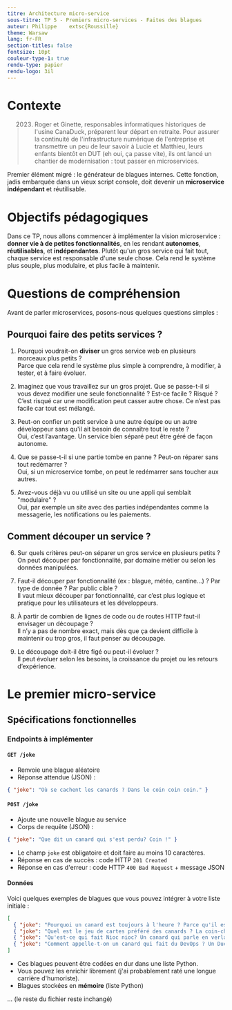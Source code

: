 ```yaml
---
titre: Architecture micro-service
sous-titre: TP 5 - Premiers micro-services - Faites des blagues
auteur: Philippe 	extsc{Roussille}
theme: Warsaw
lang: fr-FR
section-titles: false
fontsize: 10pt
couleur-type-1: true
rendu-type: papier
rendu-logo: 3il
---
```


# Contexte

> 2023. Roger et Ginette, responsables informatiques historiques de l'usine CanaDuck, préparent leur départ en retraite. Pour assurer la continuité de l'infrastructure numérique de l'entreprise et transmettre un peu de leur savoir à Lucie et Matthieu, leurs enfants bientôt en DUT (eh oui, ça passe vite), ils ont lancé un chantier de modernisation : tout passer en microservices.

Premier élément migré : le générateur de blagues internes. Cette fonction, jadis embarquée dans un vieux script console, doit devenir un **microservice indépendant** et réutilisable.

# Objectifs pédagogiques

Dans ce TP, nous allons commencer à implémenter la vision microservice : **donner vie à de petites fonctionnalités**, en les rendant **autonomes**, **réutilisables**, et **indépendantes**. Plutôt qu'un gros service qui fait tout, chaque service est responsable d'une seule chose. Cela rend le système plus souple, plus modulaire, et plus facile à maintenir.

# Questions de compréhension

Avant de parler microservices, posons-nous quelques questions simples :

## Pourquoi faire des petits services ?

1. Pourquoi voudrait-on **diviser** un gros service web en plusieurs morceaux plus petits ?  
Parce que cela rend le système plus simple à comprendre, à modifier, à tester, et à faire évoluer.

2. Imaginez que vous travaillez sur un gros projet. Que se passe-t-il si vous devez modifier une seule fonctionnalité ? Est-ce facile ? Risqué ?  
C’est risqué car une modification peut casser autre chose. Ce n’est pas facile car tout est mélangé.

3. Peut-on confier un petit service à une autre équipe ou un autre développeur sans qu'il ait besoin de connaître tout le reste ?  
Oui, c’est l’avantage. Un service bien séparé peut être géré de façon autonome.

4. Que se passe-t-il si une partie tombe en panne ? Peut-on réparer sans tout redémarrer ?  
Oui, si un microservice tombe, on peut le redémarrer sans toucher aux autres.

5. Avez-vous déjà vu ou utilisé un site ou une appli qui semblait "modulaire" ?  
Oui, par exemple un site avec des parties indépendantes comme la messagerie, les notifications ou les paiements.

## Comment découper un service ?

6. Sur quels critères peut-on séparer un gros service en plusieurs petits ?  
On peut découper par fonctionnalité, par domaine métier ou selon les données manipulées.

7. Faut-il découper par fonctionnalité (ex : blague, météo, cantine...) ? Par type de donnée ? Par public cible ?  
Il vaut mieux découper par fonctionnalité, car c’est plus logique et pratique pour les utilisateurs et les développeurs.

8. À partir de combien de lignes de code ou de routes HTTP faut-il envisager un découpage ?  
Il n’y a pas de nombre exact, mais dès que ça devient difficile à maintenir ou trop gros, il faut penser au découpage.

9. Le découpage doit-il être figé ou peut-il évoluer ?  
Il peut évoluer selon les besoins, la croissance du projet ou les retours d’expérience.

# Le premier micro-service

## Spécifications fonctionnelles

### Endpoints à implémenter

#### `GET /joke`

* Renvoie une blague aléatoire
* Réponse attendue (JSON) :

```json
{ "joke": "Où se cachent les canards ? Dans le coin coin coin." }
```

#### `POST /joke`

* Ajoute une nouvelle blague au service
* Corps de requête (JSON) :

```json
{ "joke": "Que dit un canard qui s'est perdu? Coin !" }
```

* Le champ `joke` est obligatoire et doit faire au moins 10 caractères.
* Réponse en cas de succès : code HTTP `201 Created`
* Réponse en cas d'erreur : code HTTP `400 Bad Request` + message JSON

#### Données

Voici quelques exemples de blagues que vous pouvez intégrer à votre liste initiale :

```json
[
  { "joke": "Pourquoi un canard est toujours à l'heure ? Parce qu'il est dans l'étang." },
  { "joke": "Quel est le jeu de cartes préféré des canards ? La coin-che." },
  { "joke": "Qu'est-ce qui fait Nioc nioc? Un canard qui parle en verlan." },
  { "joke": "Comment appelle-t-on un canard qui fait du DevOps ? Un DuckOps." }
]
```

* Ces blagues peuvent être codées en dur dans une liste Python.
* Vous pouvez les enrichir librement (j'ai probablement raté une longue carrière d'humoriste).
* Blagues stockées en **mémoire** (liste Python)

... (le reste du fichier reste inchangé)
